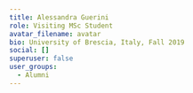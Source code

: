 ```yaml
---
title: Alessandra Guerini
role: Visiting MSc Student
avatar_filename: avatar
bio: University of Brescia, Italy, Fall 2019
social: []
superuser: false
user_groups:
  - Alumni
---
```

